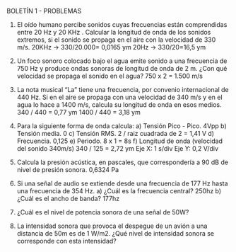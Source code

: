 BOLETÍN 1 - PROBLEMAS 
1. El oído humano percibe sonidos cuyas frecuencias están comprendidas entre 20 Hz y 20 KHz . Calcular la longitud de onda de los sonidos extremos, si el sonido se propaga en el aire con la velocidad de 330 m/s. 
20KHz -> 330/20.000= 0,0165 ym
20Hz -> 330/20=16,5 ym
2. Un foco sonoro colocado bajo el agua emite sonido a una frecuencia de 750 Hz y produce ondas sonoras de longitud de onda de 2 m. ¿Con qué velocidad se propaga el sonido en el agua? 
750 x 2 = 1.500 m/s
3. La nota musical “La” tiene una frecuencia, por convenio internacional de 440 Hz. Si en el aire se propaga con una velocidad de 340 m/s y en el agua lo hace a 1400 m/s, calcula su longitud de onda en esos medios. 
340 / 440 = 0,77 ym
1400 / 440 = 3,18 ym
4. Para la siguiente forma de onda calcula: 
a) Tensión Pico - Pico. 4Vpp
b) Tensión media. 0
c) Tensión RMS. 2 / raiz cuadrada de 2 = 1,41 V
d) Frecuencia. 0,125
e) Periodo. 8 x 1 = 8s
f) Longitud de onda (velocidad del sonido 340m/s)  340 / 125 = 2,72 ym
Eje X: 1 s/div 
Eje Y: 0,2 V/div 

6. Calcula la presión acústica, en pascales, que correspondería a 90 dB de nivel de presión sonora.
0,6324 Pa

7. Si una señal de audio se extiende desde una frecuencia de 177 Hz hasta una frecuencia de 354 Hz. 
a) ¿Cuál es la frecuencia central? 250hz
b) ¿Cuál es el ancho de banda? 177hz
8. ¿Cuál es el nivel de potencia sonora de una señal de 50W? 
10. La intensidad sonora que provoca el despegue de un avión a una distancia de 50m es de 1 W/m2. ¿Qué nivel de intensidad sonora se corresponde con esta intensidad?

